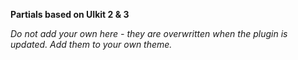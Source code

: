 **Partials based on UIkit 2 & 3**

_Do not add your own here - they are overwritten when the plugin is updated. Add them to your own theme._ 